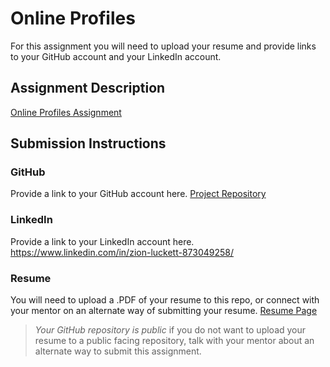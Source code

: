 # Online Profiles
For this assignment you will need to upload your resume and provide links to your GitHub account and your LinkedIn account.

## Assignment Description
[Online Profiles Assignment](https://education.launchcode.org/liftoff/modules/assignments/online-profiles)

## Submission Instructions
 
### GitHub
Provide a link to your GitHub account here.
[Project Repository](https://github.com/Zion-bit121/LiftOffPokemonProject)
### LinkedIn
Provide a link to your LinkedIn account here.
https://www.linkedin.com/in/zion-luckett-873049258/
### Resume
You will need to upload a .PDF of your resume to this repo, or connect with your mentor on an alternate way of submitting your resume.
[Resume Page](https://docs.google.com/document/d/1nxb_5K0ck-kSBmn24j0mMSLZRFWF_1oaM0QYaoBKnyg/edit?usp=sharing)
> *Your GitHub repository is public* if you do not want to upload your resume to a public facing repository, talk with your mentor about an alternate way to submit this assignment.
